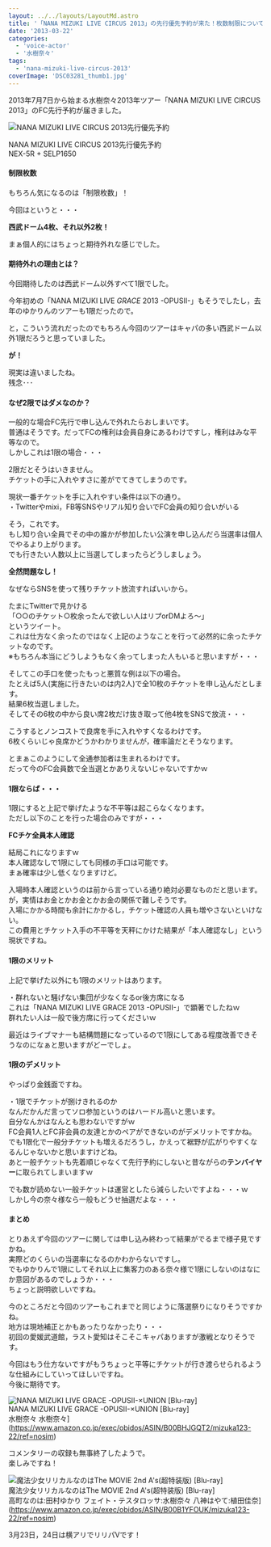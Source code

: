 ```yaml
---
layout: ../../layouts/LayoutMd.astro
title: '「NANA MIZUKI LIVE CIRCUS 2013」の先行優先予約が来た！枚数制限についていろいろ・・・'
date: '2013-03-22'
categories:
  - 'voice-actor'
  - '水樹奈々'
tags:
  - 'nana-mizuki-live-circus-2013'
coverImage: 'DSC03281_thumb1.jpg'
---
```


2013年7月7日から始まる水樹奈々2013年ツアー「NANA MIZUKI LIVE CIRCUS 2013」のFC先行予約が届きました。

![NANA MIZUKI LIVE CIRCUS 2013先行優先予約](/archive/images/DSC03281_thumb.jpg 'NANA MIZUKI LIVE CIRCUS 2013先行優先予約')

NANA MIZUKI LIVE CIRCUS 2013先行優先予約  
NEX-5R + SELP1650

#### 制限枚数

もちろん気になるのは「制限枚数」！

今回はというと・・・

**西武ドーム4枚、それ以外2枚！**

まぁ個人的にはちょっと期待外れな感じでした。

#### 期待外れの理由とは？

今回期待したのは西武ドーム以外すべて1限でした。

今年初めの「NANA MIZUKI LIVE _GRACE_ 2013 -OPUSII-」もそうでしたし，去年のゆかりんのツアーも1限だったので。

と，こういう流れだったのでもちろん今回のツアーはキャパの多い西武ドーム以外1限だろうと思っていました。

**が！**

現実は違いましたね。  
残念･･･

#### なぜ2限ではダメなのか？

一般的な場合FC先行で申し込んで外れたらおしまいです。  
普通はそうです。だってFCの権利は会員自身にあるわけですし，権利はみな平等なので。  
しかしこれは1限の場合・・・

2限だとそうはいきません。  
チケットの手に入れやすさに差がでてきてしまうのです。

現状一番チケットを手に入れやすい条件は以下の通り。  
・Twitterやmixi，FB等SNSやリアル知り合いでFC会員の知り合いがいる

そう，これです。  
もし知り合い全員でその中の誰かが参加したい公演を申し込んだら当選率は個人でやるより上がります。  
でも行きたい人数以上に当選してしまったらどうしましょう。

**全然問題なし！**

なぜならSNSを使って残りチケット放流すればいいから。

たまにTwitterで見かける  
「○○のチケット○枚余ったんで欲しい人はリプorDMよろ～」  
というツイート。  
これは仕方なく余ったのではなく上記のようなことを行って必然的に余ったチケットなのです。  
※もちろん本当にどうしようもなく余ってしまった人もいると思いますが・・・

そしてこの手口を使ったもっと悪質な例は以下の場合。  
たとえば5人(実施に行きたいのは内2人)で全10枚のチケットを申し込んだとします。  
結果6枚当選しました。  
そしてその6枚の中から良い席2枚だけ抜き取って他4枚をSNSで放流・・・

こうするとノンコストで良席を手に入れやすくなるわけです。  
6枚くらいじゃ良席かどうかわかりませんが，確率論だとそうなります。

とまぁこのようにして全通参加者は生まれるわけです。  
だって今のFC会員数で全当選とかありえないじゃないですかｗ

#### 1限ならば・・・

1限にすると上記で挙げたような不平等は起こらなくなります。  
ただし以下のことを行った場合のみですが・・・

**FCチケ全員本人確認**

結局これになりますｗ  
本人確認なしで1限にしても同様の手口は可能です。  
まぁ確率は少し低くなりますけど。

入場時本人確認というのは前から言っている通り絶対必要なものだと思います。  
が，実情はお金とかお金とかお金の関係で難しそうです。  
入場にかかる時間も余計にかかるし，チケット確認の人員も増やさないといけない。  
この費用とチケット入手の不平等を天秤にかけた結果が「本人確認なし」という現状ですね。

#### 1限のメリット

上記で挙げた以外にも1限のメリットはあります。

・群れないと騒げない集団が少なくなるor後方席になる  
これは「NANA MIZUKI LIVE GRACE 2013 -OPUSII-」で顕著でしたねｗ  
群れたい人は一般で後方席に行ってくださいｗ

最近はライブマナーも結構問題になっているので1限にしてある程度改善できそうなのになぁと思いますがどーでしょ。

#### 1限のデメリット

やっぱり金銭面ですね。

・1限でチケットが捌けきれるのか  
なんだかんだ言ってソロ参加というのはハードル高いと思います。  
自分なんかはなんとも思わないですがｗ  
FC会員1人とFC非会員の友達とかのペアができないのがデメリットですかね。  
でも1限化で一般分チケットも増えるだろうし，かえって裾野が広がりやすくなるんじゃないかと思いますけどね。  
あと一般チケットも先着順じゃなくて先行予約にしないと昔ながらの**テンバイヤー**に取られてしまいますｗ

でも数が読めない一般チケットは運営としたら減らしたいですよね・・・ｗ  
しかし今の奈々様なら一般もどうせ抽選だよな・・・

#### まとめ

とりあえず今回のツアーに関しては申し込み終わって結果がでるまで様子見ですかね。  
実際どのくらいの当選率になるのかわからないですし。  
でもゆかりんで1限にしてそれ以上に集客力のある奈々様で1限にしないのはなにか意図があるのでしょうか・・・  
ちょっと説明欲しいですね。

今のところだと今回のツアーもこれまでと同じように落選祭りになりそうですかね。  
地方は現地補正とかもあったりなかったり・・・  
初回の愛媛武道館，ラスト愛知はそこそこキャパありますが激戦となりそうです。

今回はもう仕方ないですがもうちょっと平等にチケットが行き渡らせられるような仕組みにしていってほしいですね。  
今後に期待です。

![NANA MIZUKI LIVE GRACE -OPUSII-×UNION [Blu-ray]](/archive/images/no-image-no-ciu._AA160_.gif)  
NANA MIZUKI LIVE GRACE -OPUSII-×UNION \[Blu-ray\]  
水樹奈々 水樹奈々](https://www.amazon.co.jp/exec/obidos/ASIN/B00BHJGQT2/mizuka123-22/ref=nosim)

コメンタリーの収録も無事終了したようで。  
楽しみですね！

![魔法少女リリカルなのはThe MOVIE 2nd A's(超特装版) [Blu-ray]](/archive/images/612IabvjaLL._SL160_.jpg)  
魔法少女リリカルなのはThe MOVIE 2nd A's(超特装版) \[Blu-ray\]  
高町なのは:田村ゆかり フェイト・テスタロッサ:水樹奈々 八神はやて:植田佳奈](https://www.amazon.co.jp/exec/obidos/ASIN/B00B1YFOUK/mizuka123-22/ref=nosim)

3月23日，24日は横アリでリリパⅤです！

